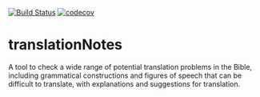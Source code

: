 [![Build Status](https://travis-ci.org/unfoldingWord/translationNotes.svg?branch=master)](https://travis-ci.org/translationCoreApps/translationNotes)
[![codecov](https://codecov.io/gh/unfoldingWord/translationNotes/branch/master/graph/badge.svg)](https://codecov.io/gh/unfoldingWord/translationNotes)

# translationNotes

A tool to check a wide range of potential translation problems in the Bible, including grammatical constructions and figures of speech that can be difficult to translate, with explanations and suggestions for translation.

